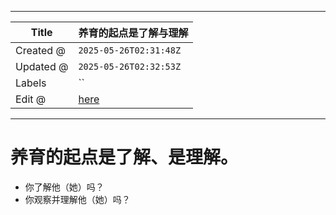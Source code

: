 -----

| Title     | 养育的起点是了解与理解                                         |
| --------- | --------------------------------------------------- |
| Created @ | `2025-05-26T02:31:48Z`                              |
| Updated @ | `2025-05-26T02:32:53Z`                              |
| Labels    | \`\`                                                |
| Edit @    | [here](https://github.com/junxnone/ywiki/issues/10) |

-----

# 养育的起点是了解、是理解。

  - 你了解他（她）吗？
  - 你观察并理解他（她）吗？
